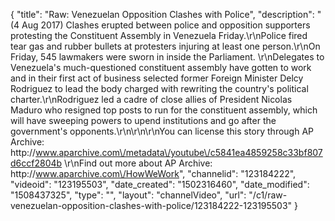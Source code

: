 {
    "title": "Raw: Venezuelan Opposition Clashes with Police",
    "description": "(4 Aug 2017) Clashes erupted between police and opposition supporters protesting the Constituent Assembly in Venezuela Friday.\r\nPolice fired tear gas and rubber bullets at protesters injuring at least one person.\r\nOn Friday, 545 lawmakers were sworn in inside the Parliament. \r\nDelegates to Venezuela's much-questioned constituent assembly have gotten to work and in their first act of business selected former Foreign Minister Delcy Rodriguez to lead the body charged with rewriting the country's political charter.\r\nRodriguez led a cadre of close allies of President Nicolas Maduro who resigned top posts to run for the constituent assembly, which will have sweeping powers to upend institutions and go after the government's opponents.\r\n\r\n\r\nYou can license this story through AP Archive: http:\/\/www.aparchive.com\/metadata\/youtube\/c5841ea4859258c33bf807d6ccf2804b \r\nFind out more about AP Archive: http:\/\/www.aparchive.com\/HowWeWork",
    "channelid": "123184222",
    "videoid": "123195503",
    "date_created": "1502316460",
    "date_modified": "1508437325",
    "type": "",
    "layout": "channelVideo",
    "url": "\/c1\/raw-venezuelan-opposition-clashes-with-police\/123184222-123195503"
}